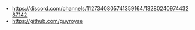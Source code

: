 - https://discord.com/channels/1127340805741359164/1328024097443287142
- https://github.com/guyroyse
